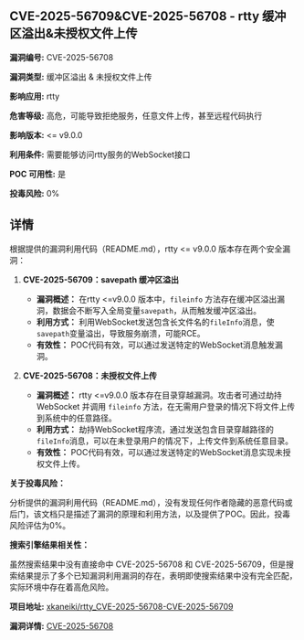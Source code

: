 ## CVE-2025-56709&CVE-2025-56708 - rtty 缓冲区溢出&未授权文件上传

**漏洞编号:** CVE-2025-56708

**漏洞类型:** 缓冲区溢出 & 未授权文件上传

**影响应用:** rtty

**危害等级:** 高危，可能导致拒绝服务，任意文件上传，甚至远程代码执行

**影响版本:** <= v9.0.0

**利用条件:** 需要能够访问rtty服务的WebSocket接口

**POC 可用性:** 是

**投毒风险:** 0%

## 详情

根据提供的漏洞利用代码（README.md），rtty <= v9.0.0 版本存在两个安全漏洞：

1.  **CVE-2025-56709：savepath 缓冲区溢出**
    *   **漏洞概述：** 在rtty <=v9.0.0 版本中，`fileinfo` 方法存在缓冲区溢出漏洞，数据会不断写入全局变量`savepath`，从而触发缓冲区溢出。
    *   **利用方式：**  利用WebSocket发送包含长文件名的`fileInfo`消息，使`savepath`变量溢出，导致服务崩溃，可能RCE。
    *   **有效性：** POC代码有效，可以通过发送特定的WebSocket消息触发漏洞。

2.  **CVE-2025-56708：未授权文件上传**
    *   **漏洞概述：** rtty <=v9.0.0 版本存在目录穿越漏洞。攻击者可通过劫持 WebSocket 并调用 `fileinfo` 方法，在无需用户登录的情况下将文件上传到系统中的任意路径。
    *   **利用方式：**  劫持WebSocket程序流，通过发送包含目录穿越路径的`fileInfo`消息，可以在未登录用户的情况下，上传文件到系统任意目录。
    *   **有效性：** POC代码有效，可以通过发送特定的WebSocket消息实现未授权文件上传。

**关于投毒风险：**

分析提供的漏洞利用代码（README.md），没有发现任何作者隐藏的恶意代码或后门，该文档只是描述了漏洞的原理和利用方法，以及提供了POC。因此，投毒风险评估为0%。

**搜索引擎结果相关性：**

虽然搜索结果中没有直接命中 CVE-2025-56708 和 CVE-2025-56709，但是搜索结果提示了多个已知漏洞利用漏洞的存在，表明即使搜索结果中没有完全匹配，实际环境中存在着高危风险。

**项目地址:** [xkaneiki/rtty_CVE-2025-56708-CVE-2025-56709](https://github.com/xkaneiki/rtty_CVE-2025-56708-CVE-2025-56709)

**漏洞详情:** [CVE-2025-56708](https://nvd.nist.gov/vuln/detail/CVE-2025-56708)